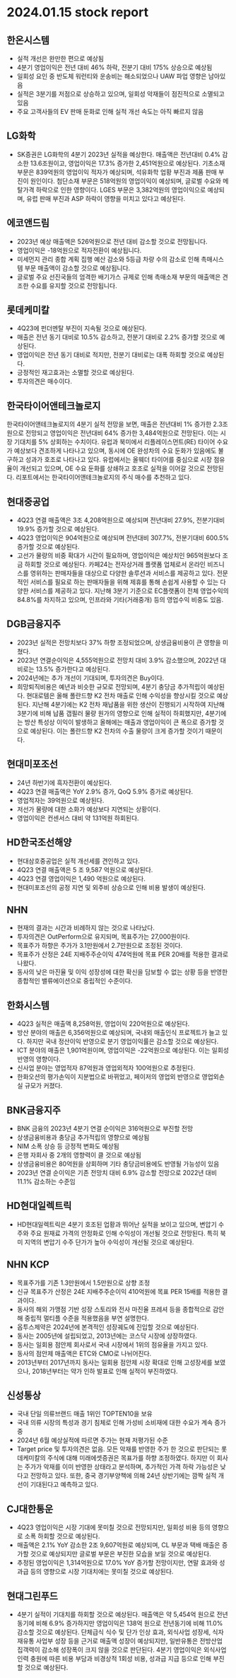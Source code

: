 # 2024.01.15 stock report
## 한온시스템
- 실적 개선은 완만한 편으로 예상됨
- 4분기 영업이익은 전년 대비 46% 하락, 전분기 대비 175% 상승으로 예상됨
- 일회성 요인 중 반도체 워런티와 운송비는 해소되었으나 UAW 파업 영향은 남아있음
- 실적은 3분기를 저점으로 상승하고 있으며, 일회성 악재들이 점진적으로 소멸되고 있음
- 주요 고객사들의 EV 판매 둔화로 인해 실적 개선 속도는 아직 빠르지 않음
## LG화학
- SK증권은 LG화학의 4분기 2023년 실적을 예상한다. 매출액은 전년대비 0.4% 감소한 13.6조원이고, 영업이익은 17.3% 증가한 2,451억원으로 예상된다. 기초소재 부문은 839억원의 영업이익 적자가 예상되며, 석유화학 업황 부진과 제품 판매 부진이 원인이다. 첨단소재 부문은 518억원의 영업이익이 예상되며, 글로벌 수요와 메탈가격 하락으로 인한 영향이다. LGES 부문은 3,382억원의 영업이익으로 예상되며, 유럽 판매 부진과 ASP 하락이 영향을 미치고 있다고 예상된다.
## 에코앤드림
- 2023년 예상 매출액은 526억원으로 전년 대비 감소할 것으로 전망됩니다.
- 영업이익은 -18억원으로 적자전환이 예상됩니다.
- 미세먼지 관리 종합 계획 집행 예산 감소와 5등급 차량 수의 감소로 인해 촉매시스템 부문 매출액이 감소할 것으로 예상됩니다.
- 글로벌 주요 선진국들의 엄격한 배기가스 규제로 인해 촉매소재 부문의 매출액은 견조한 수요를 유지할 것으로 전망됩니다.
## 롯데케미칼
- 4Q23에 펀더멘탈 부진이 지속될 것으로 예상된다.
- 매출은 전년 동기 대비로 10.5% 감소하고, 전분기 대비로 2.2% 증가할 것으로 예상된다.
- 영업이익은 전년 동기 대비로 적지만, 전분기 대비로는 대폭 하회할 것으로 예상된다.
- 긍정적인 재고효과는 소멸할 것으로 예상된다.
- 투자의견은 매수이다.
## 한국타이어앤테크놀로지

한국타이어앤테크놀로지의 4분기 실적 전망을 보면, 매출은 전년대비 1% 증가한 2.3조원으로 전망되고 영업이익은 전년대비 64% 증가한 3,484억원으로 전망된다. 이는 시장 기대치를 5% 상회하는 수치이다. 유럽과 북미에서 리플레이스먼트(RE) 타이어 수요가 예상보다 견조하게 나타나고 있으며, 동시에 OE 완성차의 수요 둔화가 있음에도 불구하고 성과가 호조로 나타나고 있다. 유럽에서는 올웨더 타이어를 중심으로 시장 점유율이 개선되고 있으며, OE 수요 둔화를 상쇄하고 호조로 실적을 이어갈 것으로 전망된다. 리포트에서는 한국타이어앤테크놀로지의 주식 매수를 추천하고 있다.
## 현대중공업
- 4Q23 연결 매출액은 3조 4,208억원으로 예상되며 전년대비 27.9%, 전분기대비 19.9% 증가할 것으로 예상된다.
- 4Q23 영업이익은 904억원으로 예상되며 전년대비 307.7%, 전분기대비 600.5% 증가할 것으로 예상된다.
- 고선가 물량의 비중 확대가 시간이 필요하며, 영업이익은 예상치인 965억원보다 조금 하회할 것으로 예상된다.
카페24는 전자상거래 플랫폼 업체로서 온라인 비즈니스를 영위하는 판매자들을 대상으로 다양한 솔루션과 서비스를 제공하고 있다. 전문적인 서비스를 필요로 하는 판매자들을 위해 제휴를 통해 손쉽게 사용할 수 있는 다양한 서비스를 제공하고 있다. 지난해 3분기 기준으로 EC플랫폼이 전체 영업수익의 84.8%를 차지하고 있으며, 인프라와 기타(거래중개) 등의 영업수익 비중도 있음.
## DGB금융지주
- 2023년 실적은 전망치보다 37% 하향 조정되었으며, 상생금융비용이 큰 영향을 미쳤다.
- 2023년 연결순이익은 4,555억원으로 전망치 대비 3.9% 감소했으며, 2022년 대비로는 13.5% 증가한다고 예상된다.
- 2024년에는 추가 개선이 기대되며, 투자의견은 Buy이다.
- 희망퇴직비용은 예년과 비슷한 규모로 전망되며, 4분기 충당금 추가적립이 예상된다.
현대로템은 올해 폴란드향 K2 전차 매출로 인해 수익성을 향상시킬 것으로 예상된다. 지난해 4분기에는 K2 전차 재납품을 위한 생산이 진행되기 시작하여 지난해 3분기에 비해 납품 갭필러 물량 원가의 영향으로 인해 실적이 하회했지만, 4분기에는 방산 특성상 이익이 발생하고 올해에는 매출과 영업이익이 큰 폭으로 증가할 것으로 예상된다. 이는 폴란드향 K2 전차의 수출 물량이 크게 증가할 것이기 때문이다.
## 현대미포조선
- 24년 하반기에 흑자전환이 예상된다.
- 4Q23 연결 매출액은 YoY 2.9% 증가, QoQ 5.9% 증가로 예상된다.
- 영업적자는 39억원으로 예상된다.
- 저선가 물량에 대한 소화가 예상보다 지연되는 상황이다.
- 영업이익은 컨센서스 대비 약 131억원 하회된다.
## HD한국조선해양
- 현대삼호중공업은 실적 개선세를 견인하고 있다.
- 4Q23 연결 매출액은 5 조 9,587 억원으로 예상된다.
- 4Q23 연결 영업이익은 1,490 억원으로 예상된다.
- 현대미포조선의 공정 지연 및 외주비 상승으로 인해 비용 발생이 예상된다.
## NHN
- 현재의 결과는 시간과 비례하지 않는 것으로 나타났다.
- 투자의견은 OutPerform으로 유지되며, 목표주가는 27,000원이다.
- 목표주가 하향은 주가가 3.1만원에서 2.7만원으로 조정된 것이다.
- 목표주가 산정은 24E 지배주주순이익 474억원에 목표 PER 20배를 적용한 결과로 나왔다.
- 동사의 낮은 마진율 및 이익 성장성에 대한 확신을 담보할 수 없는 상황 등을 반영한 종합적인 밸류에이션으로 중립적인 수준이다.
## 한화시스템
- 4Q23 실적은 매출액 8,258억원, 영업이익 220억원으로 예상된다.
- 방산 분야의 매출은 6,356억원으로 예상되며, 국내외 매출인식 프로젝트가 늘고 있다. 하지만 국내 정산이익 반영으로 분기 영업이익률은 감소할 것으로 예상된다.
- ICT 분야의 매출은 1,901억원이며, 영업이익은 -22억원으로 예상된다. 이는 일회성 반영의 영향이다.
- 신사업 분야는 영업적자 87억원과 영업외적자 100억원으로 추정된다.
- 한화오션의 평가손익이 지분법으로 바뀌었고, 페이저의 영업외 반영으로 영업외손실 규모가 커졌다.
## BNK금융지주
- BNK 금융의 2023년 4분기 연결 순이익은 316억원으로 부진할 전망
- 상생금융비용과 충당금 추가적립의 영향으로 예상됨
- NIM 소폭 상승 등 긍정적 변화도 예상됨
- 은행 자회사 중 2개의 영향력이 클 것으로 예상됨
- 상생금융비용은 80억원을 상회하며 기타 충당금비용에도 반영될 가능성이 있음
- 2023년 연결 순이익은 기존 전망치 대비 6.9% 감소할 전망으로 2022년 대비 11.1% 감소하는 수준임
## HD현대일렉트릭
- HD현대일렉트릭은 4분기 호조된 업황과 뛰어난 실적을 보이고 있으며, 변압기 수주와 주요 원재료 가격의 안정화로 인해 수익성이 개선될 것으로 전망된다. 특히 북미 지역의 변압기 수주 단가가 높아 수익성이 개선될 것으로 예상된다.
## NHN KCP
- 목표주가를 기존 1.3만원에서 1.5만원으로 상향 조정
- 신규 목표주가 산정은 24E 지배주주순이익 410억원에 목표 PER 15배를 적용한 결과이다.
- 동사의 해외 가맹점 기반 성장 스토리와 전사 마진율 프레셔 등을 종합적으로 감안해 중립적 멀티플 수준을 적용했음을 부연 설명한다.
- 옵투스제약은 2024년에 본격적인 성장궤도에 진입할 것으로 예상된다.
- 동사는 2005년에 설립되었고, 2013년에는 코스닥 시장에 상장하였다.
- 동사는 일회용 점안제 회사로서 국내 시장에서 1위의 점유율을 가지고 있다.
- 동사의 점안제 매출액은 ETC와 CMO로 나뉘어진다.
- 2013년부터 2017년까지 동사는 일회용 점안제 시장 확대로 인해 고성장세를 보였으나, 2018년부터는 약가 인하 발표로 인해 실적이 부진하였다.
## 신성통상
- 국내 단일 의류브랜드 매출 1위인 TOPTEN10을 보유
- 국내 의류 시장의 특성과 경기 침체로 인해 가성비 소비재에 대한 수요가 계속 증가 중
- 2024년 6월 예상실적에 따르면 주가는 현재 저평가된 수준
- Target price 및 투자의견은 없음.
모든 악재를 반영한 주가 한 것으로 판단되는 롯데케미칼의 주식에 대해 미래에셋증권은 목표가를 하향 조정하였다. 하지만 이 회사는 주가가 악재를 이미 반영한 상태라고 분석하며, 추가적인 가격 하락 가능성은 낮다고 전망하고 있다. 또한, 중국 경기부양책에 의해 24년 상반기에는 깜짝 실적 개선이 기대된다고 예측하고 있다.
## CJ대한통운
- 4Q23 영업이익은 시장 기대에 못미칠 것으로 전망되지만, 일회성 비용 등의 영향으로 소폭 하회할 것으로 예상된다.
- 매출액은 2.1% YoY 감소한 2조 9,607억원로 예상되며, CL 부문과 택배 매출은 증가할 것으로 예상되지만 글로벌 부문은 부진한 모습을 보일 것으로 예상된다.
- 추정된 영업이익은 1,314억원으로 17.0% YoY 증가할 전망이지만, 연말 효과와 성과급 등의 영향으로 시장 기대치에는 못미칠 것으로 예상된다.
## 현대그린푸드
- 4분기 실적이 기대치를 하회할 것으로 예상된다. 매출액은 약 5,454억 원으로 전년동기에 비해 6.9% 증가하지만 영업이익은 138억 원으로 전년동기에 비해 11.0% 감소할 것으로 예상된다. 단체급식 식수 및 단가 인상 효과, 외식사업 성장세, 식자재유통 사업부 성장 등을 근거로 매출액 성장이 예상되지만, 일반유통은 전방산업 집객력이 감소해 성장폭이 크지 않을 것으로 판단된다. 4분기 영업이익은 외식사업 인력 충원에 따른 비용 부담과 비경상적 1회성 비용, 성과급 지급 등으로 인해 부진할 것으로 예상된다.